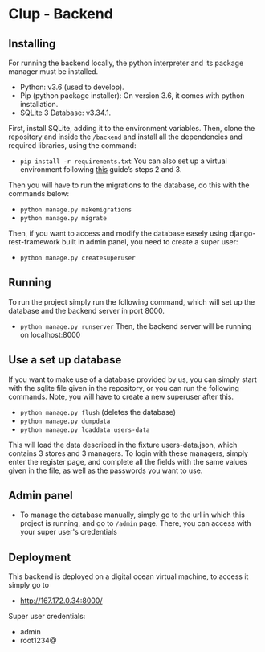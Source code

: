 # Clup - Backend

## Installing
For running the backend locally, the python interpreter and its package manager must be installed.
- Python: v3.6 (used to develop).
- Pip (python package installer): On version 3.6, it comes with python installation.
- SQLite 3 Database: v3.34.1.

First, install SQLite, adding it to the environment variables.
Then, clone the repository and inside the `/backend` and install all the dependencies and required libraries, using the command:
- `pip install -r requirements.txt`
You can also set up a virtual environment following [this](https://medium.com/@alicecampkin/setting-up-a-forked-django-project-53d5939b7e9e) guide’s steps 2 and 3.


Then you will have to run the migrations to the database, do this with the commands below:
- `python manage.py makemigrations`
- `python manage.py migrate`

Then, if you want to access and modify the database easely using django-rest-framework built in admin panel, you need to create a super user:
- `python manage.py createsuperuser`



## Running
To run the project simply run the following command, which will set up the database and the backend server in port 8000.
- `python manage.py runserver`
Then, the backend server will be running on localhost:8000

## Use a set up database
If you want to make use of a database provided by us, you can simply start with the sqlite file given in the repository, or you can run the following commands. Note, you will have to create a new superuser after this.
- `python manage.py flush` (deletes the database)
- `python manage.py dumpdata`
- `python manage.py loaddata users-data` 

This will load the data described in the fixture users-data.json, which contains 3 stores and 3 managers. To login with these managers, simply enter the register page, and complete all the fields with the same values given in the file, as well as the passwords you want to use.

## Admin panel
- To manage the database manually, simply go to the url in which this project is running, and go to `/admin` page. There, you can access with your super user's credentials

## Deployment

This backend is deployed on a digital ocean virtual machine, to access it simply go to 
- http://167.172.0.34:8000/

Super user credentials:
- admin
- root1234@

